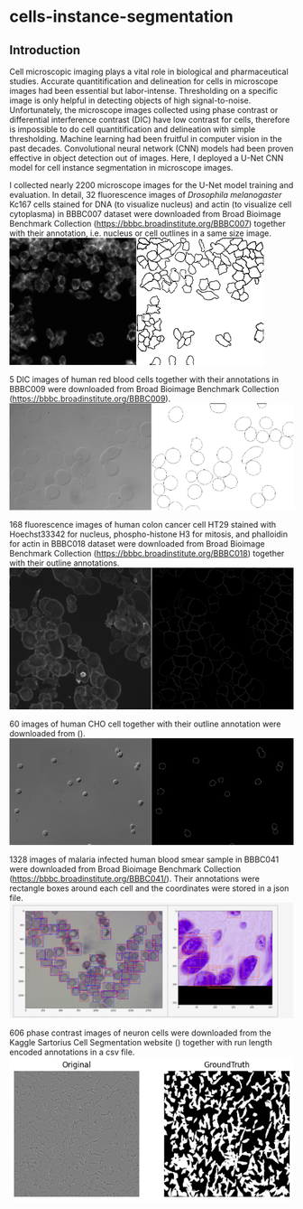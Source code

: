 # cells-instance-segmentation

## Introduction

Cell microscopic imaging plays a vital role in biological and pharmaceutical studies. Accurate quantitification and delineation for cells in microscope images had been essential but labor-intense. Thresholding on a specific image is only helpful in detecting objects of high signal-to-noise. Unfortunately, the microscope images collected using phase contrast or differential interference contrast (DIC) have low contrast for cells, therefore is impossible to do cell quantitification and delineation with simple thresholding. Machine learning had been fruitful in computer vision in the past decades. Convolutional neural network (CNN) models had been proven effective in object detection out of images. Here, I deployed a U-Net CNN model for cell instance segmentation in microscope images. 

I collected nearly 2200 microscope images for the U-Net model training and evaluation. In detail, 32 fluorescence images of *Drosophila melanogaster* Kc167 cells stained for DNA (to visualize nucleus) and actin (to visualize cell cytoplasma) in BBBC007 dataset were downloaded from Broad Bioimage Benchmark Collection (https://bbbc.broadinstitute.org/BBBC007) together with their annotation, i.e. nucleus or cell outlines in a same size image. 
![alt text](./example/bbbc007_example.tif "Example of BBBC007")

5 DIC images of human red blood cells together with their annotations in BBBC009 were downloaded from Broad Bioimage Benchmark Collection (https://bbbc.broadinstitute.org/BBBC009). 
![alt text](./example/bbbc009_example.tif "Example of BBBC009")

168 fluorescence images of human colon cancer cell HT29 stained with Hoechst33342 for nucleus, phospho-histone H3 for mitosis, and phalloidin for actin in BBBC018 dataset were downloaded from Broad Bioimage Benchmark Collection (https://bbbc.broadinstitute.org/BBBC018) together with their outline annotations. 
![alt text](./example/bbbc018_example.tif "Example of BBBC018")

60 images of human CHO cell together with their outline annotation were downloaded from (). 
![alt text](./example/cho_example.tif "Example of Human CHO")

1328 images of malaria infected human blood smear sample in BBBC041 were downloaded from Broad Bioimage Benchmark Collection (https://bbbc.broadinstitute.org/BBBC041/). Their annotations were rectangle boxes around each cell and the coordinates were stored in a json file. 
![alt text](./example/bbbc041_example.png "Example of BBBC041")

606 phase contrast images of neuron cells were downloaded from the Kaggle Sartorius Cell Segmentation website () together with run length encoded annotations in a csv file. 
![alt text](./example/sartorius_example.png "Example of Sartorius")
